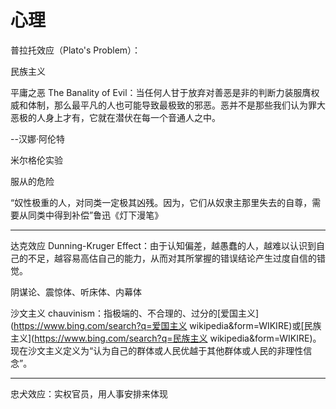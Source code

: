 # 心理

普拉托效应（Plato's Problem）：

民族主义

平庸之恶 The Banality of Evil：当任何人甘于放弃对善恶是非的判断力装服膺权威和体制，那么最平凡的人也可能导致最极致的邪恶。恶并不是那些我们认为罪大恶极的人身上才有，它就在潜伏在每一个音通人之中。

--汉娜·阿伦特

米尔格伦实验

服从的危险

“奴性极重的人，对同类一定极其凶残。因为，它们从奴隶主那里失去的自尊，需要从同类中得到补偿”鲁迅《灯下漫笔》

---

达克效应 Dunning-Kruger Effect：由于认知偏差，越愚蠢的人，越难以认识到自己的不足，越容易高估自己的能力，从而对其所掌握的错误结论产生过度自信的错觉。

阴谋论、震惊体、听床体、内幕体

沙文主义 chauvinism：指极端的、不合理的、过分的[爱国主义](https://www.bing.com/search?q=爱国主义 wikipedia&form=WIKIRE)或[民族主义](https://www.bing.com/search?q=民族主义 wikipedia&form=WIKIRE)。现在沙文主义定义为“认为自己的群体或人民优越于其他群体或人民的非理性信念”。

---

忠犬效应：实权官员，用人事安排来体现